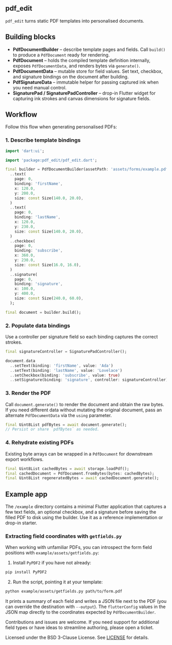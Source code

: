 ## pdf_edit

`pdf_edit` turns static PDF templates into personalised documents.

## Building blocks

- **PdfDocumentBuilder** – describe template pages and fields. Call `build()` to produce a `PdfDocument` ready for rendering.
- **PdfDocument** – holds the compiled template definition internally, exposes `PdfDocumentData`, and renders bytes via `generate()`.
- **PdfDocumentData** – mutable store for field values. Set text, checkbox, and signature bindings on the document after building.
- **PdfSignatureData** – immutable helper for passing captured ink when you need manual control.
- **SignaturePad / SignaturePadController** – drop-in Flutter widget for capturing ink strokes and canvas dimensions for signature fields.

## Workflow

Follow this flow when generating personalised PDFs:

### 1. Describe template bindings

```dart
import 'dart:ui';

import 'package:pdf_edit/pdf_edit.dart';

final builder = PdfDocumentBuilder(assetPath: 'assets/forms/example.pdf')
  ..text(
    page: 0,
    binding: 'firstName',
    x: 120.0,
    y: 200.0,
    size: const Size(140.0, 20.0),
  )
  ..text(
    page: 0,
    binding: 'lastName',
    x: 120.0,
    y: 230.0,
    size: const Size(140.0, 20.0),
  )
  ..checkbox(
    page: 0,
    binding: 'subscribe',
    x: 360.0,
    y: 230.0,
    size: const Size(16.0, 16.0),
  )
  ..signature(
    page: 0,
    binding: 'signature',
    x: 100.0,
    y: 400.0,
    size: const Size(240.0, 60.0),
  );

final document = builder.build();
```

### 2. Populate data bindings

Use a controller per signature field so each binding captures the correct strokes.

```dart
final signatureController = SignaturePadController();

document.data
  ..setText(binding: 'firstName', value: 'Ada')
  ..setText(binding: 'lastName', value: 'Lovelace')
  ..setCheckbox(binding: 'subscribe', value: true)
  ..setSignature(binding: 'signature', controller: signatureController);
```

### 3. Render the PDF

Call `document.generate()` to render the document and obtain the raw bytes. If
you need different data without mutating the original document, pass an
alternate `PdfDocumentData` via the `using` parameter.

```dart
final Uint8List pdfBytes = await document.generate();
// Persist or share `pdfBytes` as needed.
```

### 4. Rehydrate existing PDFs

Existing byte arrays can be wrapped in a `PdfDocument` for downstream export workflows.

```dart
final Uint8List cachedBytes = await storage.loadPdf();
final cachedDocument = PdfDocument.fromBytes(bytes: cachedBytes);
final Uint8List regeneratedBytes = await cachedDocument.generate();
```

## Example app

The `/example` directory contains a minimal Flutter application that captures a few text fields, an optional checkbox, and a signature before saving the filled PDF to disk using the builder. Use it as a reference implementation or drop-in starter.

### Extracting field coordinates with `getfields.py`

When working with unfamiliar PDFs, you can introspect the form field positions with
`example/assets/getfields.py`:

1. Install `PyPDF2` if you have not already:
  ```sh
  pip install PyPDF2
  ```
2. Run the script, pointing it at your template:
  ```sh
  python example/assets/getfields.py path/to/form.pdf
  ```
  It prints a summary of each field and writes a JSON file next to the PDF
  (you can override the destination with `--output`). The `flutterConfig`
  values in the JSON map directly to the coordinates expected by
  `PdfDocumentBuilder`.

Contributions and issues are welcome. If you need support for additional field types or have ideas to streamline authoring, please open a ticket.

Licensed under the BSD 3-Clause License. See [LICENSE](LICENSE) for details.
